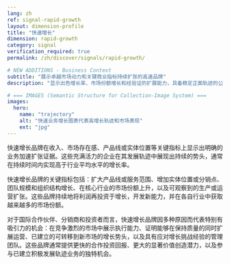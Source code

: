 ```yaml
---
lang: zh
ref: signal-rapid-growth
layout: dimension-profile
title: "快速增长"
dimension: rapid-growth
category: signal
verification_required: true
permalink: /zh/discover/signals/rapid-growth/

# NEW ADDITIONS - Business Context
subtitle: "展示卓越市场动力和关键商业指标持续扩张的高速品牌"
description: "显示出色增长率、市场份额增长和经验证的扩展能力，具备稳定正面轨迹的公司。"

# === IMAGES (Semantic Structure for Collection-Image System) ===
images:
  hero:
    name: "trajectory"
    alt: "快速业务增长图表代表高增长轨迹和市场表现"
    ext: "jpg"
---
```


快速增长品牌在收入、市场存在感、产品线或实体位置等关键指标上显示出明确的业务加速扩张证据。这些充满活力的企业在其发展轨迹中展现出持续的势头，通常在持续时间内实现高于行业平均水平的增长率。

快速增长品牌的关键指标包括：扩大产品线或服务范围、增加实体位置或分销点、团队规模和组织结构增长、在核心行业的市场份额上升，以及可观察到的生产或运营扩张。这些品牌持续地将利润再投资于增长，开发新能力，并在各自行业中获取越来越多的市场份额。

对于国际合作伙伴、分销商和投资者而言，快速增长品牌因多种原因而代表特别有吸引力的机会：在竞争激烈的市场中展示执行能力、证明能够在保持质量的同时扩展运营、已建立的可转移到新市场的增长势头，以及具有应对增长挑战经验的管理团队。这些品牌通常提供更快的合作投资回报、更大的显著价值创造潜力，以及参与已建立积极发展轨迹业务的独特机会。

